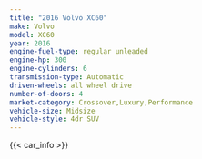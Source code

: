 ```yaml
---
title: "2016 Volvo XC60"
make: Volvo
model: XC60
year: 2016
engine-fuel-type: regular unleaded
engine-hp: 300
engine-cylinders: 6
transmission-type: Automatic
driven-wheels: all wheel drive
number-of-doors: 4
market-category: Crossover,Luxury,Performance
vehicle-size: Midsize
vehicle-style: 4dr SUV
---
```


{{< car_info >}}
